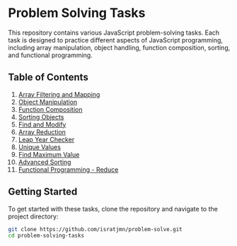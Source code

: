 # Problem Solving Tasks

This repository contains various JavaScript problem-solving tasks. Each task is designed to practice different aspects of JavaScript programming, including array manipulation, object handling, function composition, sorting, and functional programming.

## Table of Contents

1. [Array Filtering and Mapping](#array-filtering-and-mapping)
2. [Object Manipulation](#object-manipulation)
3. [Function Composition](#function-composition)
4. [Sorting Objects](#sorting-objects)
5. [Find and Modify](#find-and-modify)
6. [Array Reduction](#array-reduction)
7. [Leap Year Checker](#leap-year-checker)
8. [Unique Values](#unique-values)
9. [Find Maximum Value](#find-maximum-value)
10. [Advanced Sorting](#advanced-sorting)
11. [Functional Programming - Reduce](#functional-programming-reduce)

## Getting Started

To get started with these tasks, clone the repository and navigate to the project directory:

```bash
git clone https://github.com/isratjmn/problem-solve.git
cd problem-solving-tasks
